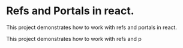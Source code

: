 # Refs and Portals in react.
This project demonstrates how to work with refs and portals in react.

This project demonstrates how to work with refs and p